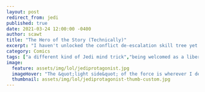 ```yaml
---
layout: post
redirect_from: jedi
published: true
date: 2021-03-24 12:00:00 -0400
author: scawt
title: "The Hero of the Story (Technically)"
excerpt: "I haven't unlocked the conflict de-escalation skill tree yet and it's beginning to have a slight effect on the storyline."
category: Comics
tags: ["a different kind of Jedi mind trick","being welcomed as a liberator","first impressions","I'd sooner kill you than be your enemy!","himbo","I'm the story's pro-agonist","introductions","Star Wars","negotiating from a position of power","lightsaber","video games","violence","Jedi Fallen Order","Don't do this. Seriously.","EPISODE VII: REVENGE OF THE LUCAS","I fucked up", "Star Wars: Jedi Himbo Academy"]  
image:
  feature: assets/img/lol/jediprotagonist.jpg
  imageHover: "The &quot;light side&quot; of the force is wherever I decide to put this fuckin glowstick, asshole."
  thumbnail: assets/img/lol/jediprotagonist-thumb-custom.jpg
---
```

